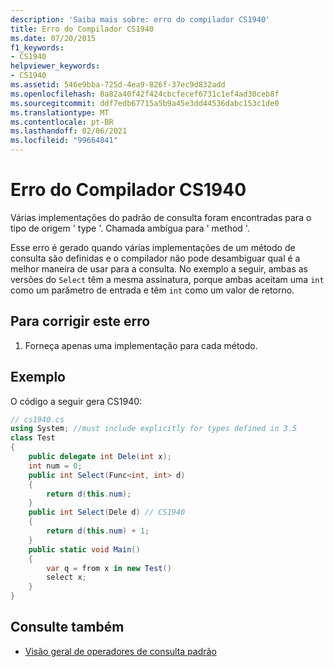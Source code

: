 ```yaml
---
description: 'Saiba mais sobre: erro do compilador CS1940'
title: Erro do Compilador CS1940
ms.date: 07/20/2015
f1_keywords:
- CS1940
helpviewer_keywords:
- CS1940
ms.assetid: 546e9bba-725d-4ea9-826f-37ec9d832add
ms.openlocfilehash: 8a82a40f42f424cbcfecef6731c1ef4ad30ceb8f
ms.sourcegitcommit: ddf7edb67715a5b9a45e3dd44536dabc153c1de0
ms.translationtype: MT
ms.contentlocale: pt-BR
ms.lasthandoff: 02/06/2021
ms.locfileid: "99664841"
---
```

# <a name="compiler-error-cs1940"></a>Erro do Compilador CS1940

Várias implementações do padrão de consulta foram encontradas para o tipo de origem ' type '. Chamada ambígua para ' method '.  
  
 Esse erro é gerado quando várias implementações de um método de consulta são definidas e o compilador não pode desambiguar qual é a melhor maneira de usar para a consulta. No exemplo a seguir, ambas as versões do `Select` têm a mesma assinatura, porque ambas aceitam uma `int` como um parâmetro de entrada e têm `int` como um valor de retorno.  
  
## <a name="to-correct-this-error"></a>Para corrigir este erro  
  
1. Forneça apenas uma implementação para cada método.  
  
## <a name="example"></a>Exemplo  

 O código a seguir gera CS1940:  
  
```csharp  
// cs1940.cs  
using System; //must include explicitly for types defined in 3.5  
class Test  
{  
    public delegate int Dele(int x);  
    int num = 0;  
    public int Select(Func<int, int> d)  
    {  
        return d(this.num);  
    }  
    public int Select(Dele d) // CS1940  
    {  
        return d(this.num) + 1;  
    }  
    public static void Main()  
    {  
        var q = from x in new Test()  
        select x;  
    }  
}  
```  
  
## <a name="see-also"></a>Consulte também

- [Visão geral de operadores de consulta padrão](../programming-guide/concepts/linq/standard-query-operators-overview.md)
